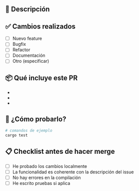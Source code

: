 ## 📝 Descripción

<!-- Explica brevemente qué hace este PR y por qué es necesario -->

## ✅ Cambios realizados

- [ ] Nuevo feature
- [ ] Bugfix
- [ ] Refactor
- [ ] Documentación
- [ ] Otro (especificar)

## 📦 Qué incluye este PR

<!-- Lista los cambios principales que hiciste -->

-
-
-

## 🧪 ¿Cómo probarlo?

<!-- Describe cómo probar este PR paso a paso o con comandos -->

```sh
# comandos de ejemplo
cargo test
```
## 📋 Checklist antes de hacer merge

- [ ] He probado los cambios localmente
- [ ] La funcionalidad es coherente con la descripción del issue
- [ ] No hay errores en la compilación
- [ ] He escrito pruebas si aplica
```

